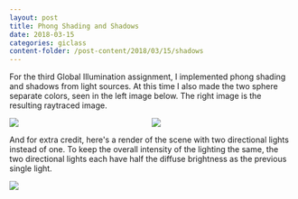 ```yaml
---
layout: post
title: Phong Shading and Shadows
date: 2018-03-15
categories: giclass
content-folder: /post-content/2018/03/15/shadows
---
```


<style type="text/css">
  .halfimg {
    display: inline-block;
    width: 50%;
  }
</style>

For the third Global Illumination assignment, I implemented phong shading and
shadows from light sources. At this time I also made the two sphere separate
colors, seen in the left image below. The right image is the resulting
raytraced image.

<a class="halfimg" href="{{page.content-folder}}/phong_realtime.png">
  <img src="{{page.content-folder}}/phong_realtime.png" />
</a><a class="halfimg" href="{{page.content-folder}}/phong_one_light.png">
  <img src="{{page.content-folder}}/phong_one_light.png" />
</a>

And for extra credit, here's a render of the scene with two directional lights
instead of one. To keep the overall intensity of the lighting the same, the two
directional lights each have half the diffuse brightness as the previous single
light.

<a href="{{page.content-folder}}/phong_two_lights.png">
  <img src="{{page.content-folder}}/phong_two_lights.png" />
</a>

